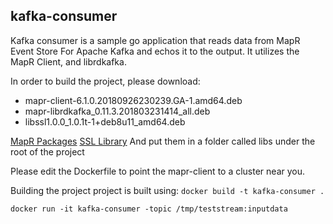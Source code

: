 ## kafka-consumer

Kafka consumer is a sample go application that reads data from MapR Event Store For Apache Kafka and echos it to the output.
It utilizes the MapR Client, and librdkafka.

In order to build the project, please download:

- mapr-client-6.1.0.20180926230239.GA-1.amd64.deb
- mapr-librdkafka_0.11.3.201803231414_all.deb
- libssl1.0.0_1.0.1t-1+deb8u11_amd64.deb

[MapR Packages](http://package.mapr.com/releases/v6.1.0/ubuntu/)
[SSL Library](https://packages.debian.org/jessie/amd64/libssl1.0.0/download)
And put them in a folder called libs under the root of the project

Please edit the Dockerfile to point the mapr-client to a cluster near you.

Building the project 
project is built using:
`docker build -t kafka-consumer .`

`docker run -it kafka-consumer -topic /tmp/teststream:inputdata`